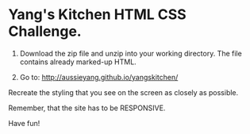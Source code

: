 # Yang's Kitchen HTML CSS Challenge.

1. Download the zip file and unzip into your working directory. The file contains already marked-up HTML.

2. Go to: http://aussieyang.github.io/yangskitchen/

Recreate the styling that you see on the screen as closely as possible.

Remember, that the site has to be RESPONSIVE.

Have fun!
